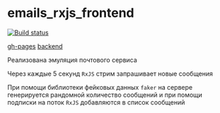 # emails_rxjs_frontend

[![Build status](https://ci.appveyor.com/api/projects/status/7qkdlw86q4k2tle0?svg=true)](https://ci.appveyor.com/project/Stanislavsus-edu/emails-rxjs-frontend)

[gh-pages](https://stanislavsus-edu.github.io/emails_rxjs_frontend/) [backend]()

Реализована эмуляция почтового сервиса

Через каждые 5 секунд ```RxJS``` стрим запрашивает новые сообщения

При помощи библиотеки фейковых данных ```faker``` на сервере генерируется рандомной количество сообщений и при помощи подписки на поток ```RxJS``` добавляются в список сообщений 

